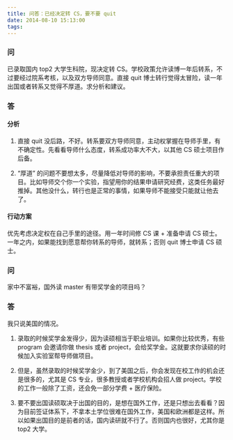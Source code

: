 ```yaml
---
title: 问答：已经决定转 CS，要不要 quit
date: 2014-08-10 15:13:00
tags:
---
```


### 问
已录取国内 top2 大学生科院，现决定转 CS。学校政策允许读博一年后转系，不过要经过院系考核，以及双方导师同意。直接 quit 博士转行觉得太冒险，读一年出国或者转系又觉得不厚道。求分析和建议。

### 答
#### 分析
1. 直接 quit 没后路，不好。转系要双方导师同意，主动权掌握在导师手里，有不确定性。先看看导师什么态度，转系成功率大不大，以其他 CS 硕士项目作后备。

2. “厚道” 的问题不要想太多，尽量降低对导师的影响，不要承担责任重大的项目。比如导师交个你一个实验，指望用你的结果申请研究经费，这类任务最好推掉。其他没什么，转行也是正常的事情，如果导师不能接受只能就让他去了。

#### 行动方案
优先考虑决定权在自己手里的途径。用一年时间修 CS 课 + 准备申请 CS 硕士。一年之内，如果能找到愿意帮你转系的导师，就转系；否则 quit 博士申请 CS 硕士。

### 问
家中不富裕，国外读 master 有带奖学金的项目吗？

### 答
我只说美国的情况。

1. 录取的时候奖学金发得少，因为读硕相当于职业培训。如果你比较优秀，有些 program 会邀请你做 thesis 或者 project，会给奖学金。这就要求你读硕的时候加入实验室帮导师做项目。

2. 但是，虽然录取的时候奖学金少，到了美国之后，你会发现在校工作的机会还是很多的，尤其是 CS 专业，很多教授或者学校机构会招人做 project。学校的工作一般除了工资，还会免一部分学费 + 医疗保险。

3. 要不要出国读硕取决于出国的目的，是想在国外工作，还是只想出去看看？因为目前签证体系下，不拿本土学位很难在国外工作，美国和欧洲都是这样。所以如果出国目的是前者的话，国内读研就不行了。否则国内也很好，尤其你是 top2 大学。
